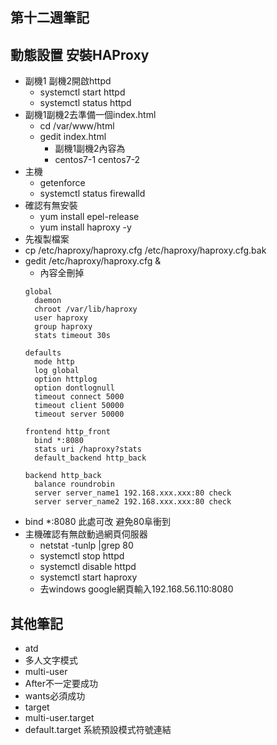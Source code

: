 ## 第十二週筆記
## 動態設置 安裝HAProxy
  * 副機1 副機2開啟httpd
    * systemctl start httpd
    * systemctl status httpd
* 副機1副機2去準備一個index.html
  * cd /var/www/html
  * gedit index.html
    * 副機1副機2內容為
    * centos7-1  centos7-2 
* 主機
  * getenforce
  * systemctl status firewalld
* 確認有無安裝
  * yum install epel-release
  * yum install haproxy -y
* 先複製檔案
* cp /etc/haproxy/haproxy.cfg /etc/haproxy/haproxy.cfg.bak
* gedit /etc/haproxy/haproxy.cfg &
  * 內容全刪掉
  ``` 
  global
    daemon
    chroot /var/lib/haproxy
    user haproxy
    group haproxy
    stats timeout 30s

  defaults
    mode http
    log global
    option httplog
    option dontlognull
    timeout connect 5000
    timeout client 50000
    timeout server 50000

  frontend http_front
    bind *:8080
    stats uri /haproxy?stats
    default_backend http_back

  backend http_back
    balance roundrobin
    server server_name1 192.168.xxx.xxx:80 check
    server server_name2 192.168.xxx.xxx:80 check
  ```
* bind *:8080 此處可改 避免80阜衝到
* 主機確認有無啟動過網頁伺服器
  * netstat -tunlp |grep 80
  * systemctl stop httpd
  * systemctl disable httpd
  * systemctl start haproxy
  * 去windows google網頁輸入192.168.56.110:8080



## 其他筆記
* atd
* 多人文字模式
* multi-user
* After不一定要成功
* wants必須成功
* target
* multi-user.target
* default.target 系統預設模式符號連結